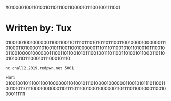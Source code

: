 #010000100110100101101110011000010111001001111001

Written by: Tux
=======

0100100100100000011001100110111101110101011011100110010000100000011101000110100001101001011100110010000001110111011001010110100101110010011001000010000001110011011001010111001001110110011010010110001101100101001011100010111000101110

`nc chall2.2019.redpwn.net 5001`

Hint:
010010010111001100100000011010010111010000100000011001010111011001100101011011100010000001101111011100100010000001101111011001000110010000111111
